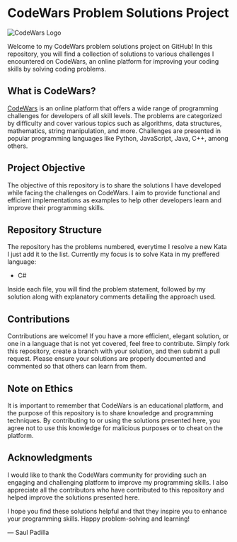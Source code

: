# CodeWars Problem Solutions Project

![CodeWars Logo]([https://www.codewars.com/assets/logos/logo-red-big-c4c8d13587f77d16f1f3efac8350e945.png](https://filpill.github.io/img/codewars/codewars-logo.png))

Welcome to my CodeWars problem solutions project on GitHub! In this repository, you will find a collection of solutions to various challenges I encountered on CodeWars, an online platform for improving your coding skills by solving coding problems.

## What is CodeWars?

[CodeWars](https://www.codewars.com/) is an online platform that offers a wide range of programming challenges for developers of all skill levels. The problems are categorized by difficulty and cover various topics such as algorithms, data structures, mathematics, string manipulation, and more. Challenges are presented in popular programming languages like Python, JavaScript, Java, C++, among others.

## Project Objective

The objective of this repository is to share the solutions I have developed while facing the challenges on CodeWars. I aim to provide functional and efficient implementations as examples to help other developers learn and improve their programming skills.

## Repository Structure

The repository has the problems numbered, everytime I resolve a new Kata I just add it to the list. Currently my focus is to solve Kata in my preffered language:

- C#


Inside each file, you will find the problem statement, followed by my solution along with explanatory comments detailing the approach used.

## Contributions

Contributions are welcome! If you have a more efficient, elegant solution, or one in a language that is not yet covered, feel free to contribute. Simply fork this repository, create a branch with your solution, and then submit a pull request. Please ensure your solutions are properly documented and commented so that others can learn from them.

## Note on Ethics

It is important to remember that CodeWars is an educational platform, and the purpose of this repository is to share knowledge and programming techniques. By contributing to or using the solutions presented here, you agree not to use this knowledge for malicious purposes or to cheat on the platform.

## Acknowledgments

I would like to thank the CodeWars community for providing such an engaging and challenging platform to improve my programming skills. I also appreciate all the contributors who have contributed to this repository and helped improve the solutions presented here.

I hope you find these solutions helpful and that they inspire you to enhance your programming skills. Happy problem-solving and learning!

— Saul Padilla

